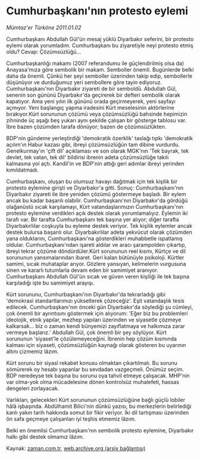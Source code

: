 # Cumhurbaşkanı'nın protesto eylemi

*Mümtaz'er Türköne 2011.01.02*

<td class="columnist-detail">
<p>Cumhurbaşkanı Abdullah Gül'ün mesaj yüklü Diyarbakır seferini, bir protesto eylemi olarak yorumladım. Cumhurbaşkanı bu ziyaretiyle neyi protesto etmiş oldu? Cevap: Çözümsüzlüğü...</p>
<p>
<div id="haberMetinDiv">
<p>Cumhurbaşkanlığı makamı (2007 referandumu ile güçlendirilmiş olsa da) Anayasa'mıza göre sembolik bir makam. Semboller önemli. Bugünlerde belki daha da önemli. Çünkü her şeyi semboller üzerinden takip edip, sembollerle düşünüyor ve durduğumuz yeri sembollere göre tayin ediyoruz. Cumhurbaşkanı'nın Diyarbakır ziyareti de bir semboldü. Abdullah Gül, senenin son gününü Diyarbakır'da geçirerek bir defteri sembolik olarak kapatıyor. Ama yeni yılın ilk gününü orada geçirmeyerek, yeni sayfayı açmıyor. Yeni başlangıç yapma iradesini Kürt meselesinin aktörlerine bırakıyor.Kürt sorununun çözümü veya çözümsüzlüğü bahsinde hepimizin zihninde üç aşağı beş yukarı aynı şekilde çalışan bir gösterge tablosu var. İbre bazen çözümden tarafa dönüyor; bazen de çözümsüzlükten. 
<p>BDP'nin gündeme yerleştirdiği 'demokratik özerklik' taslağı tıpkı 'demokratik açılım'ın Habur kazası gibi, ibreyi çözümsüzlüğün tam dibine vurdurdu. Genelkurmay'ın 'çift dil' açıklaması ve son olarak MGK'nın 'Tek bayrak, tek devlet, tek vatan, tek dil' bildirisi ibrenin adeta çözümsüzlüğe takılı kalmasına yol açtı. Kandil'in ve BDP'nin attığı geri adımlar ibreyi yerinden kımıldatmadı.
<p>Cumhurbaşkanı, oluşan bu olumsuz havayı dağıtmak için tek kişilik bir protesto eylemine girişti ve Diyarbakır'a gitti. Sonuç: Cumhurbaşkanı'nın Diyarbakır ziyareti ile ibre yeniden çözümü göstermeye başladı. Bir eylem ancak bu kadar başarılı olabilir. Cumhurbaşkanı'nın Diyarbakır'da gördüğü olağanüstü sıcak karşılamayı, Kürt vatandaşlarımızın Cumhurbaşkanı'nın protesto eylemine verdikleri açık destek olarak yorumlamalıyız. Eylemin iki tarafı var. Bir tarafta Cumhurbaşkanı tek başına yer alıyor; diğer tarafta Diyarbakırlılar coşkuyla bu eyleme destek veriyor. Tek kişilik eylemler ancak destek bulursa başarılı olur. Diyarbakırlılar adeta yekvücut olarak çözümden yana olduklarını, Cumhurbaşkanı'na gösterdikleri muhabbetle ispatlamış oldular. Cumhurbaşkanı'ndan işareti aldılar ve aracı şarampolden çıkartıp, ibreyi tekrar çözüme döndürdüler.Kürt sorununun reel kısmı, Kürtçe ve dil sorununun yansımalarından ibaret. Geri kalan bütünüyle psikoloji. Kürtler samimi, sıcak muhataplar arıyor. Gözlere yansıyan, kelimelerin vurgusuna sinen ve kararlı tutumlarla devam eden bir samimiyet aranıyor. Cumhurbaşkanı Abdullah Gül'ün sıcak ve güven veren kişiliği ile tek başına karşıladığı işte bu samimiyet arayışı.
<p>Kürt sorununu, Cumhurbaşkanı'nın Diyarbakır'da tekrarladığı gibi 'demokrasi standartlarımızı yükselterek çözeceğiz'. Eşit vatandaşlık tesis edilecek. Cumhurbaşkanı'nın önceki gün Diyarbakır'da söylediği şu cümleyi, çok önemli bir ayrıntısını göstermek için alıyorum: 'Eğer biz bu problemleri ideolojik, etnik yapılar, mezhep yapıları üzerinden ve siyasetle çözmeye kalkarsak... biz o zaman kendi bünyemizi zayıflatmaya ve halkımıza zarar vermeye başlarız.' Abdullah Gül, çok önemli bir şey söylüyor. Kürt sorununun 'siyaset'le çözülemeyeceğini. İbrenin hep çözüm kısmında kalması için siyaseti, çözümsüzlüğün kaynağı olarak gösteren bu uyarının altını çizmemiz lâzım.
<p>Kürt sorunu bir siyasî rekabet konusu olmaktan çıkartılmalı. Bu sorunu sömürerek oy hesabı yapanlar bu sevdadan vazgeçmeli. Önümüz seçim. BDP neredeyse tek başına bu sorunu oya tahvil etmeye çalışacak. MHP'nin var olma-yok olma mücadelesine dönen kontrolsüz muhalefeti, hassas dengeleri zorlayacak.
<p>Varlıkları, gelecekleri Kürt sorununun çözümsüzlüğüne bağlı güçlü lobiler hâlâ işbaşında. Abdülhamit Bilici'nin dünkü yazısı, bu merkezlerin belirlediği kanlı yakın tarih hakkında somut bir fikir veriyor. İki dil tartışması üzerinden ön safa geçmeye çalışanları iyi teşhis etmemiz lâzım. 
<p>Belki en önemlisi Cumhurbaşkanı'nın sembolik protesto eylemine, Diyarbakır halkı gibi destek olmamız lâzım. </p></p></p></p></p></p></p></div>
</p>
<a href="http://web.archive.org/web/20110108023343/mailto:m.turkone@zaman.com.tr">
</a></td>

Kaynak: [zaman.com.tr](http://zaman.com.tr/yazar.do?yazino=1073096), [web.archive.org (arşiv bağlantısı)](http://web.archive.org/web/20110108023343/http://www.zaman.com.tr:80/yazar.do?yazino=1073096)
